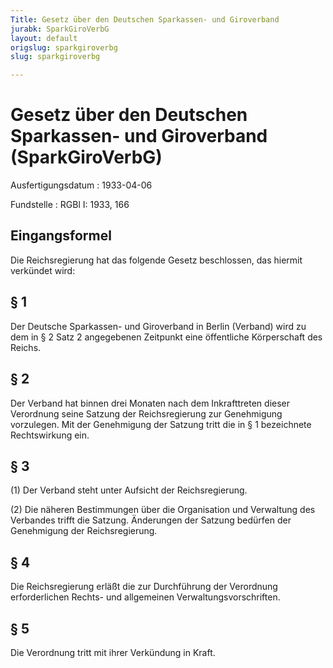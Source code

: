```yaml
---
Title: Gesetz über den Deutschen Sparkassen- und Giroverband
jurabk: SparkGiroVerbG
layout: default
origslug: sparkgiroverbg
slug: sparkgiroverbg

---
```


# Gesetz über den Deutschen Sparkassen- und Giroverband (SparkGiroVerbG)

Ausfertigungsdatum
:   1933-04-06

Fundstelle
:   RGBl I: 1933, 166



## Eingangsformel

Die Reichsregierung hat das folgende Gesetz beschlossen, das hiermit
verkündet wird:


## § 1

Der Deutsche Sparkassen- und Giroverband in Berlin (Verband) wird zu
dem in § 2 Satz 2 angegebenen Zeitpunkt eine öffentliche Körperschaft
des
Reichs.


## § 2

Der Verband hat binnen drei Monaten nach dem Inkrafttreten dieser
Verordnung seine Satzung der
Reichsregierung zur Genehmigung vorzulegen. Mit der Genehmigung der
Satzung tritt die in § 1 bezeichnete Rechtswirkung ein.


## § 3

(1) Der Verband steht unter Aufsicht der
Reichsregierung.

(2) Die näheren Bestimmungen über die Organisation und Verwaltung des
Verbandes trifft die Satzung. Änderungen der Satzung bedürfen der
Genehmigung der
Reichsregierung.


## § 4

Die
Reichsregierung erläßt die zur Durchführung der
Verordnung erforderlichen Rechts- und allgemeinen
Verwaltungsvorschriften.


## § 5

Die
Verordnung tritt mit ihrer Verkündung in Kraft.


